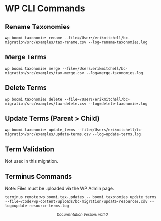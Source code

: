 # WP CLI Commands

## Rename Taxonomies

`wp boomi taxonomies rename --file=/Users/erikmitchell/bc-migration/src/examples/tax-rename.csv --log=rename-taxonomies.log`

## Merge Terms

`wp boomi taxonomies merge --file=/Users/erikmitchell/bc-migration/src/examples/tax-merge.csv --log=merge-taxonomies.log`

## Delete Terms

`wp boomi taxonomies delete --file=/Users/erikmitchell/bc-migration/src/examples/tax-delete.csv --log=delete-taxonomies.log`

## Update Terms (Parent > Child)

`wp boomi taxonomies update_terms --file=/Users/erikmitchell/bc-migration/src/examples/update-terms.csv --log=update-terms.log`

## Term Validation

Not used in this migration.

## Terminus Commands

Note: Files must be uploaded via the WP Admin page.

`terminus remote:wp boomi.tax-updates -- boomi taxonomies update_terms --file=/code/wp-content/uploads/bc-migration/update-resources.csv --log=update-resource-terms.log`

<!-- VERSION-FOOTER -->
<p align="center"><sub><em>Documentation Version: v0.1.0</em></sub></p>
